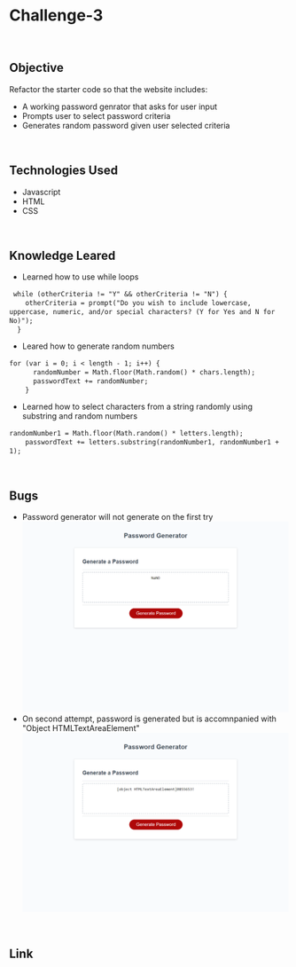 # Challenge-3
<br>

## Objective 
Refactor the starter code so that the website includes:
* A working password genrator that asks for user input
* Prompts user to select password criteria
* Generates random password given user selected criteria
<br>

## Technologies Used
* Javascript
* HTML
* CSS
<br>

## Knowledge Leared
* Learned how to use while loops 
```
 while (otherCriteria != "Y" && otherCriteria != "N") {
    otherCriteria = prompt("Do you wish to include lowercase, uppercase, numeric, and/or special characters? (Y for Yes and N for No)");
  }
```
* Leared how to generate random numbers 
```
for (var i = 0; i < length - 1; i++) {
      randomNumber = Math.floor(Math.random() * chars.length);
      passwordText += randomNumber;
    }
```
* Learned how to select characters from a string randomly using substring and random numbers
```
randomNumber1 = Math.floor(Math.random() * letters.length);
    passwordText += letters.substring(randomNumber1, randomNumber1 + 1);
```
<br>

## Bugs
* Password generator will not generate on the first try 
![img](./Screenshot1.png)
* On second attempt, password is generated but is accomnpanied with "Object HTMLTextAreaElement" 
![img](./Screenshot2.png)
<br>

## Link
